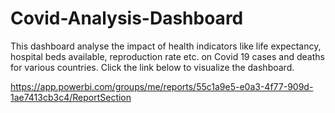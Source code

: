 # Covid-Analysis-Dashboard
This dashboard analyse the impact of health indicators like life expectancy, hospital beds available, reproduction rate etc. on Covid 19 cases and deaths for various countries.
Click the link below to visualize the dashboard.

https://app.powerbi.com/groups/me/reports/55c1a9e5-e0a3-4f77-909d-1ae7413cb3c4/ReportSection

